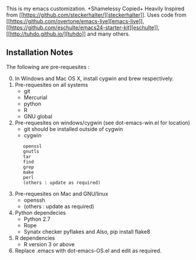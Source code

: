 This is my emacs customization.  +Shamelessy Copied+ Heavily Inspired
from [[https://github.com/steckerhalter/][steckerhalter]].  Uses code
from [[https://github.com/overtone/emacs-live][emacs-live]],
[[https://github.com/eschulte/emacs24-starter-kit][eschulte]],
[[http://tuhdo.github.io/][tuhdo]] and many others.

## Installation Notes
The following are pre-requesites :

0. In Windows and Mac OS X, install cygwin and brew respectively.
1. Pre-requesites on all systems
   - git
   - Mercurial
   - python
   - R
   - GNU global
2. Pre-requesites on windows/cygwin (see dot-emacs-win.el for location)
   - git should be installed outside of cygwin
   - cygwin
   ```
      openssl
      gnutls
      tar
      find
      grep
      make
      perl
      (others : update as required)
   ```
3. Pre-requesites on Mac and GNU/linux
   - openssh
   - (others : update as required)
4. Python dependecies
   - Python 2.7
   - Rope
   - Synatx checker pyflakes and Also, pip install flake8
5. R dependencies
   - R version 3 or above
6. Replace .emacs with dot-emacs-OS.el and edit as required.
